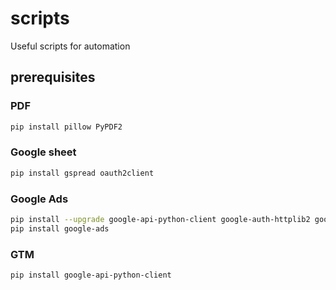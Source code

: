 # scripts
Useful scripts for automation


## prerequisites

### PDF

```bash
pip install pillow PyPDF2
```

### Google sheet

```bash
pip install gspread oauth2client

```

### Google Ads

```bash
pip install --upgrade google-api-python-client google-auth-httplib2 google-auth-oauthlib
pip install google-ads

```

### GTM

```bash
pip install google-api-python-client

```